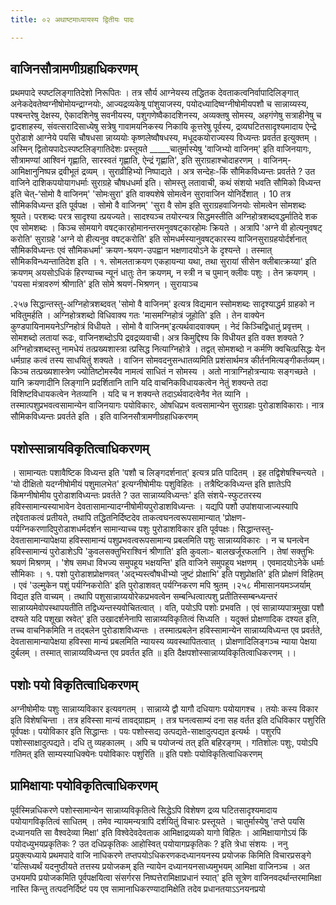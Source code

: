 ```yaml
---
title: ०२ अथाष्टमाध्यायस्य द्वितीयः पादः

---
```


## वाजिनसौत्रामणीग्रहाधिकरणम्
 प्रथमपादे स्पष्टलिङ्गातिदेशो निरूपितः । तत्र सौर्य आग्नेयस्य तद्धितक देवताकत्वनिर्वापादिलिङ्गात् अनेकदेवतेष्वग्नीषोमोयन्द्राग्नयोः, आज्यद्रव्यकेषू पांशुयाजस्य, पयोदध्यादिष्वग्नीषोमीयपशौ च सान्नाय्यस्य, पश्बन्तरेषु देक्षस्य, ऐकादशिनेषु सवनीयस्य, पशुगणेष्वैकादशिनस्य, अव्यक्तषु सोमस्य, अहगंणेषु सत्राहीनेषु च द्वादशाहस्य, संवत्सरादिसाध्येषु सत्रेषु गावामयनिकस्य निकायि कूत्तरेषु पूर्वस्य, द्रव्यघटितसादृश्यमादाय ऐन्द्रे पुरोडाशे आग्नेये पयसि चौषधसा न्नाय्ययोः कृष्णलेष्वौषधस्य, मधूदकयोराज्यस्य विध्यन्तः प्रवर्तत इत्युक्तम् । अस्मिन् द्वितोयपादेऽस्पष्टलिङ्गातिदेशः प्रस्तूयते _____चातुर्मास्येषु 'वाजिभ्यो वाजिनम्' इति वाजिनयागः, सौत्रामण्यां आश्विनं गृह्णाति, सारस्वतं गृह्णाति, ऐन्द्रं गृह्णाति', इति सुराग्रहाश्चोदाहरणम् । वाजिनम्-आमिक्षानुनिष्पन्न द्रवीभूतं द्रव्यम् । सुराव्रीहिभ्यो निष्पाद्यते । अत्र सन्देहः-किं सौमिकविध्यन्तः प्रवर्तते ? उत वाजिने दाशिकपयोयागधर्माः सुराग्रहे चौषधधर्मा इति। सोमस्तु लतावाची, कथं संशयो भवति सौमिको विध्यन्त इति चेत्-‘सोमो वै वाजिनम्' 'सोमःसुरा' इति वाक्यशेषे सोमत्वेन सुरावाजिन योनिर्देशात् । 10 तत्र सौमिकविध्यन्त इति पूर्वपक्ष । सोमो वै वाजिनम्' 'सुरा वै सोम इति सुराग्रहवाजिनयोः सोमत्वेन सोमशब्दः श्रूयते। परशब्दः परत्र सादृश्या त्प्रयज्यते। सादश्यञ्च तयोरन्यत्र सिद्धमस्तीति अग्निहोत्रशब्दवद्धर्मातिदे शक एव सोमशब्दः । किञ्च सोमयागे वषट्कारहोमानन्तरमनुवषट्कारहोमः क्रियते । अत्रापि 'अग्ने वी होत्यनुवषट् करोति' सुराग्रहे 'अग्ने वो हीत्यनुव वषट्करोति' इति सोमधर्मस्यानुवषट्कारस्य वाजिनसुराग्रहयोर्दर्शनात् सौमिकविध्यन्तः एवं सौमिकधर्मा' क्रयण-श्रयण-उपह्वान भक्षणादयोऽने के दृश्यन्ते । तस्मात् सौमिकविन्ध्यन्तातिदेश इति । १. सोमलताक्रयण एकहायन्या यथा, तथा सुरायां सीसेन क्लीबात्क्रय्या' इति क्रयणम् 
अयसोऽधिकं हिरण्याच्च न्यूनं धातुः तेन क्रयणम्, न स्त्री न च पुमान् क्लीवः पशुः । तेन क्रयणम् । 'पयसा मंत्रावरुणं श्रीणाति' इति सोमे श्रयणं-भिश्रणन् । सुरायाञ्च 

.२५७ 
सिद्धान्तस्तु-अग्निहोत्रशब्दवत् 'सोमो वै वाजिनम्' इत्यत्र विद्यमान स्सोमशब्दः सादृश्याद्धर्म ग्राहको न भवितुमर्हति । अग्निहोत्रशब्दो विधिवाक्य गतः 'मासमग्निहोत्रं जूहोति' इति । तेन वाक्येन कुण्डपायिनामयनेऽग्निहोत्रं विधीयते । सोमो वै वाजिनम्'इत्यर्थवादवाक्यम् । नेदं किञ्चिद्विधातुं प्रवृत्तम् । सोमशब्दो लतायां रूढः, वाजिनशब्दोऽपि द्रवद्रव्यवाची। अत्र किमुद्दिश्य कि विधीयत इति वक्त शक्यते ? अग्निहोत्रशब्दस्तु नामधेयं तत्प्रख्यशास्त्रा त्प्रसिद्ध नित्याग्निहोत्रे । तद्वत् सोमशब्दो न कर्मणि क्वचित्प्रसिद्धः येन धर्मग्राह कत्वं तस्य साधयितुं शक्यते । वाजिन सोमवदनुसन्धातव्यमिति प्रशंसार्थमत्र कीर्तनमित्यङ्गीकर्तव्यम्। किञ्च तत्प्रख्यशास्त्रेण ज्योतिष्टोमस्यैव नामत्वं साधितं न सोमस्य । अतो नात्राग्निहोत्रन्यायः सङ्गच्छते । यानि क्रयणादीनि लिङ्गानि प्रदर्शितानि तानि यदि वाचनिकविधायकत्वेन नेतुं शक्यन्ते तदा विशिष्टविधायकत्वेन नेतव्यानि । यदि च न शक्यन्ते तदाऽर्थवादत्वेनैव नेत व्यानि । तस्मात्पशुप्रभवत्वसामान्येन वाजिनयागः पयोविकारः, ओषधिप्रभ वत्वसामान्येन सुराग्रहाः पुरोडाशविकाराः। नात्र सौमिकविध्यन्तः प्रवर्तते इति । 
इति वाजिनसौत्रामणीग्रहाधिकरणम् 

## पशोस्सान्नायविकृतित्वाधिकरणम्
 । सामान्यतः पशावैष्टिक विध्यन्त इति 'पशौ च लिङ्गदर्शनात्' इत्यत्र प्रति पादितम् । इह तद्विशेषश्चिन्त्यते । 'यो दीक्षितो यदग्नीषोमीयं पशुमालभेत' इत्यग्नीषोमीयः पशुविहितः । तत्रैष्टिकविध्यन्त इति ज्ञातेऽपि किंमग्नीषोमीय पुरोडाशविध्यन्तः प्रवर्तते ? उत सान्नाय्यविध्यन्तः' इति संशये-स्फुटतरस्य हविस्सामान्यस्याभावेन देवतासामान्यादग्नीषोमीयपुरोडाशविध्यन्तः । यद्यपि पशौ उपांशयाजाज्यस्यापि तद्देवताकत्वं प्रतीयते, तथापि तद्धितनिर्दिष्टदेव ताकत्वघनत्वरूपसामान्यात् 'प्रोक्षण-पर्यग्निकरणादिपुरोडाशधर्मदर्शन सामान्याच्च पशुः पुरोडाशविकार इति पूर्वपक्षः। 
सिद्धान्तस्तु-देवतासामान्यापेक्षया हविस्सामान्यं पशुप्रभवत्वरूपसामान्य प्रबलमिति पशुः सान्नाय्यविकारः । न च घनत्वेन हविस्सामान्यं पुरोडाशेऽपि 
'कुवलसक्तुभिराश्विनं श्रीणाति' इति कुवलाः- बालखर्जूरफलानि । तेषां सक्तुभिः श्रयणं मिश्रणम् । 'शेष समधा विभज्य समुपहूय भक्षयन्ति' इति वाजिने समुपहूय 
भक्षणम् । एवमादयोऽनेके धर्माः सौमिकाः । १. पशो पुरोडाशप्रोक्षणवत् 'अद्भ्यस्त्वौषधीभ्यो जुष्टं प्रोक्षाभि' इति पशुप्रोक्षति' इति 
प्रोक्षणं विहितम् । एवं 'उल्मुकेन पशुं पर्यग्निकरोति' इति पुरोडाशवत् पर्यग्निकरण मपि श्रुतम् ।﻿२५८ 
मीमासानयमञ्जर्याम् विद्यत इति वाच्यम् । तथापि पशुसान्नाय्ययोरेकप्रभवत्वेन सम्बन्धित्वात्पशु प्रतीतिस्सम्बन्ध्यन्तरं सान्नाय्यमेवोपस्थापयतीति तद्विध्यन्तस्यवोचितत्वात् । 
वति, पयोऽपि पशोः प्रभवति । एवं सान्नाय्यपात्रमुखा पशौ दश्यते यदि पशूखा स्रवेत्' इति उखादर्शनेनापि सान्नाय्यविकृतित्वं सिध्यति । यदुक्तं प्रोक्षणादिक दश्यत इति, तच्च वाचनिकमिति न तद्बलेन पुरोडाशविध्यन्तः । तस्मात्प्रबलेन हविस्सामान्येन सान्नाय्यविध्यन्त एव प्रवर्तते, देवतासामान्यापेक्षया हविस्सा मान्यं प्रबलमिति न्यायस्य व्यवस्थापितत्वात् । प्रोक्षणादिलिङ्गञ्च न्याया पेक्षया दुर्बलम् । तस्मात् सान्नाय्यविध्यन्त एव प्रवर्तत इति ॥ 
इति दैक्षपशोस्सान्नाय्यविकृतित्वाधिकरणम् ।। 

## पशोः पयो विकृतित्वाधिकरणम्
 अग्नीषोमीयः पशुः सान्नाय्यविकार इत्यवगतम् । सान्नाय्ये द्वौ यागौ दधियागः पयोयागश्च । तयोः कस्य विकार इति विशेषचिन्ता । तत्र हविस्सा मान्यं तावद्ग्राह्यम् । तत्र घनत्वसाम्यं दना सह वर्तत इति दधिविकार पशुरिति पूर्वपक्षः। 
पयोविकार इति सिद्धान्तः । पयः पशोस्सद्य उत्पद्यते-साक्षादुत्पद्यत इत्यर्थः । पशुरपि पशोस्साक्षादुत्पद्यते। दधि तु व्यहकालम् । अपि च पयोजन्यं तत् इति बहिरङ्गम् । गतिशोलः पशुः, पयोऽपि गतिमत् इति साम्यस्याधिक्येनः पयोविकारः पशुरिति ॥ 
इति पशोः पयोविकृतित्वाधिकरणम् 

## प्रामिक्षायाः पयोविकृतित्वाधिकरणम्
 पूर्वस्मिन्नधिकरणे पशोस्सामान्येन सान्नाय्यविकृतित्वे सिद्धेऽपि विशेषण द्रव्य घटितसादृश्यमादाय पयोयागविकृतित्वं साधितम् । तमेव न्यायमन्यत्रापि दर्शयितुं विचारः प्रस्तूयते । चातुर्मास्येषु 'तप्ते पयसि दध्यानयति सा वैश्वदेव्या मिक्षा' इति विश्वेदेवदेवताक आमिक्षाद्रव्यको यागो विहितः । आमिक्षायागोऽयं किं पयोदध्युभयप्रकृतिकः ? उत दधिप्रकृतिकः आहोस्वित् पयोयागप्रकृतिकः ? इति त्रेधा संशयः । ननु प्रयुक्त्यध्याये प्रथमपादे वाजि नाधिकरणे तप्तपयोऽधिकरणकदध्यानयनस्य प्रयोजक किमिति विचारप्रसङ्गे 'यत्सिध्यर्थं यदनुष्ठीयते तत्तस्य प्रयोजकम् इति न्यायेन दध्यानयनसाध्यमुभयम् आमिक्षा वाजिनञ्च । अत उभयमपि प्रयोजकमिति पूर्वपक्षयित्वा संसर्गरस निष्पत्तेरामिक्षाप्रधानं स्यात्' इति सूत्रेण वाजिनवदर्थान्तरमामिक्षा नास्ति किन्तु तत्पदनिर्दिष्टं पय एव सामानाधिकरण्यादामिक्षेति तदेव प्रधानतयाऽऽनयनप्रयो 